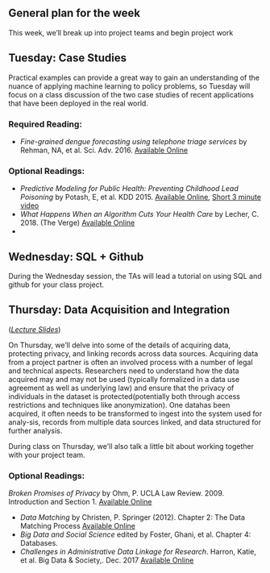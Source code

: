 ## General plan for the week
This week, we’ll break up into project teams and begin project work


## Tuesday: Case Studies
Practical examples can provide a great way to gain an understanding of the nuance of applying machine learning to policy problems, so Tuesday will focus on a class discussion of the two case studies of recent applications that have been deployed in the real world.

### Required Reading:
- *Fine-grained dengue forecasting using telephone triage services* by Rehman, NA, et al. Sci. Adv. 2016. [Available Online](https://nyunetworks.github.io/Pubs/rehman-science16.pdf)

### Optional Readings:
- *Predictive Modeling for Public Health: Preventing Childhood Lead Poisoning* by Potash, E, et al. KDD 2015. [Available Online](http://www.dssgfellowship.org/wp-content/uploads/2016/01/p2039-potash.pdf), [Short 3 minute video](https://www.youtube.com/watch?v=DbplLXRQquI)
- *What Happens When an Algorithm Cuts Your Health Care* by Lecher, C. 2018. (The Verge) [Available Online](https://www.theverge.com/2018/3/21/17144260/healthcare-medicaid-algorithm-arkansas-cerebral-palsy)
-

## Wednesday: SQL + Github
During the Wednesday session, the TAs will lead a tutorial on using SQL and github for your class project.

## Thursday: Data Acquisition and Integration
(*[Lecture Slides](lecture3-data.pptx)*)

On Thursday, we’ll delve into some of the details of acquiring data, protecting privacy, and linking records across data sources. Acquiring data from a project partner is often an involved process with a number of legal and technical aspects.  Researchers need to understand how the data acquired may and may not be used (typically formalized in a data use agreement as well as underlying law) and ensure that the privacy of individuals in the dataset is protected(potentially both through access restrictions and techniques like anonymization).  One datahas been acquired, it often needs to be transformed to ingest into the system used for analy-sis, records from multiple data sources linked, and data structured for further analysis.

During class on Thursday, we'll also talk a little bit about working together with your project team.

### Optional Readings:
 *Broken Promises of Privacy* by Ohm, P. UCLA Law Review. 2009. Introduction and Section 1. [Available Online](https://heinonline.org/HOL/Page?handle=hein.journals/uclalr57&div=48&g_sent=1&casa_token=&collection=journals)
- *Data Matching* by Christen, P. Springer (2012). Chapter 2: The Data Matching Process [Available Online](https://link.springer.com/book/10.1007\%2F978-3-642-31164-2)
- *Big Data and Social Science* edited by Foster, Ghani, et al. Chapter 4: Databases.
- *Challenges in Administrative Data Linkage for Research*.  Harron, Katie, et al. Big Data & Society,. Dec. 2017 [Available Online](https://journals.sagepub.com/doi/full/10.1177/2053951717745678)

